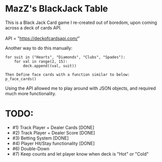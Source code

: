 # MazZ's BlackJack Table
This is a Black Jack Card game I re-created out of boredom, upon coming across a deck of cards API.
<br />
<br />
API = "https://deckofcardsapi.com/"

Another way to do this manually:

    for suit in ("Hearts", "Diamonds", "Clubs", "Spades"):
        for val in range(2, 15):
            deck.append((val, suit))

    Then Define face cards with a function similar to below: p_face_cards()


Using the API allowed me to play around with JSON objects, and required much more functionality.


# TODO: 
- #1) Track Player + Dealer Cards [DONE]
- #2) Track Player + Dealer Score [DONE]
- #3) Betting System [DONE]
- #4) Player Hit/Stay functionality [DONE]
- #6) Double-Down
- #7) Keep counts and let player know when deck is "Hot" or "Cold"


